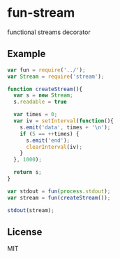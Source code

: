 
# fun-stream

functional streams decorator

## Example

```js
var fun = require('../');
var Stream = require('stream');

function createStream(){
  var s = new Stream;
  s.readable = true

  var times = 0;
  var iv = setInterval(function(){
    s.emit('data', times + '\n');
    if (5 == ++times) {
      s.emit('end');
      clearInterval(iv);
    }
  }, 1000);

  return s;
}

var stdout = fun(process.stdout);
var stream = fun(createStream());

stdout(stream);
```

## License

MIT
